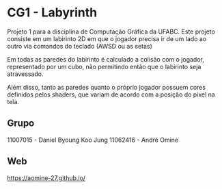 # CG1 - Labyrinth

Projeto 1 para a disciplina de Computação Gráfica da UFABC.
Este projeto consiste em um labirinto 2D em que o jogador precisa ir de um lado ao outro via comandos do teclado (AWSD ou as setas)

Em todas as paredes do labirinto é calculado a colisão com o jogador, representado por um cubo, não permitindo então que o labirinto seja atravessado.

Além disso, tanto as paredes quanto o próprio jogador possuem cores definidos pelos shaders, que variam de acordo com a posição do pixel na tela.

## Grupo
11007015 - Daniel Byoung Koo Jung 
11062416 - André Omine

## Web
https://aomine-27.github.io/

